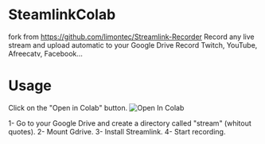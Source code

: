 # SteamlinkColab
fork from https://github.com/limontec/Streamlink-Recorder
Record any live stream and upload automatic to your Google Drive
Record Twitch, YouTube, Afreecatv, Facebook...
# Usage
Click on the "Open in Colab" button. ![Open In Colab](https://colab.research.google.com/github/dongxiat/SteamlinkColab/blob/master/StreamlinkColab.ipynb)

1- Go to your Google Drive and create a directory called "stream" (whitout quotes).
2- Mount Gdrive.
3- Install Streamlink.
4- Start recording.
